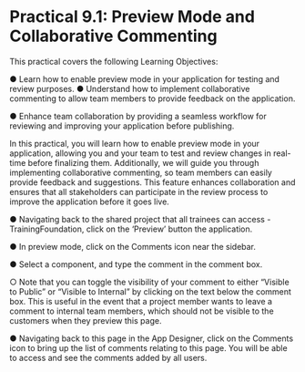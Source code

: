 # Practical 9.1: Preview Mode and Collaborative Commenting

This practical covers the following Learning Objectives:

● Learn how to enable preview mode in your application for testing and review purposes. ● Understand how to implement collaborative commenting to allow team members to 	provide feedback on the application.

● Enhance team collaboration by providing a seamless workflow for reviewing and 	improving your application before publishing.

In this practical, you will learn how to enable preview mode in your application, allowing you and your team to test and review changes in real-time before finalizing them. Additionally, we will guide you through implementing collaborative commenting, so team members can easily provide feedback and suggestions. This feature enhances collaboration and ensures that all stakeholders can participate in the review process to improve the application before it goes live.

● Navigating back to the shared project that all trainees can access - 	TrainingFoundation, click on the ‘Preview’ button the application.

● In preview mode, click on the Comments icon near the sidebar.







● Select a component, and type the comment in the comment box.

○ Note that you can toggle the visibility of your comment to either “Visible to Public” or “Visible to Internal” by clicking on the text below the comment box. This is useful in the event that a project member wants to leave a comment to internal team members, which should not be visible to the customers when they preview this page.

● Navigating back to this page in the App Designer, click on the Comments icon to bring up the list of comments relating to this page. You will be able to access and see the comments added by all users.

